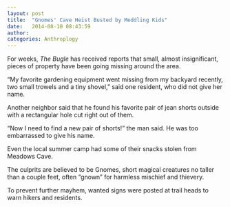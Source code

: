 ```yaml
---
layout: post
title:  "Gnomes' Cave Heist Busted by Meddling Kids"
date:   2014-08-10 08:43:59
author: 
categories: Anthroplogy
---
```


For weeks, <em>The Bugle</em> has received reports that small, almost insignificant, pieces of property have been going missing around the area. 

“My favorite gardening equipment went missing from my backyard recently, two small trowels and a tiny shovel,” said one resident, who did not give her name. 

Another neighbor said that he found his favorite pair of jean shorts outside with a rectangular hole cut right out of them.

“Now I need to find a new pair of shorts!” the man said. He was too embarrassed to give his name.

Even the local summer camp had some of their snacks stolen from Meadows Cave.

The culprits are believed to be Gnomes, short magical creatures no taller than a couple feet, often “gnown” for harmless mischief and thievery. 

To prevent further mayhem, wanted signs were posted at trail heads to warn hikers and residents.